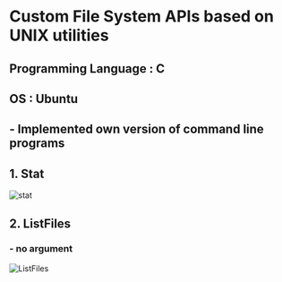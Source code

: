 # Custom File System APIs based on UNIX utilities
## Programming Language : C
## OS : Ubuntu

## - Implemented own version of command line programs
## 1. Stat
![stat](https://user-images.githubusercontent.com/76514241/119773294-6544ab80-befb-11eb-95ec-b86c62dce930.PNG)

## 2. ListFiles
### - no argument
![ListFiles](https://user-images.githubusercontent.com/76514241/119773359-7c839900-befb-11eb-8134-ccc4679f7c78.PNG)
